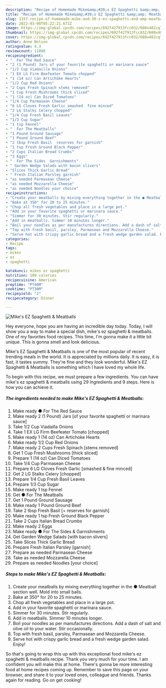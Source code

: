 ```yaml
---
description: "Recipe of Homemade Mike&amp;#39;s EZ Spaghetti &amp;amp; Meatballs"
title: "Recipe of Homemade Mike&amp;#39;s EZ Spaghetti &amp;amp; Meatballs"
slug: 1157-recipe-of-homemade-mike-and-39-s-ez-spaghetti-and-amp-meatballs
date: 2022-03-08T05:22:21.671Z
image: https://img-global.cpcdn.com/recipes/692f427913fcc032/680x482cq70/mikes-ez-spaghetti-meatballs-recipe-main-photo.jpg
thumbnail: https://img-global.cpcdn.com/recipes/692f427913fcc032/680x482cq70/mikes-ez-spaghetti-meatballs-recipe-main-photo.jpg
cover: https://img-global.cpcdn.com/recipes/692f427913fcc032/680x482cq70/mikes-ez-spaghetti-meatballs-recipe-main-photo.jpg
author: Anne Nelson
ratingvalue: 4.3
reviewcount: 11098
recipeingredient:
- "  For The Red Sauce"
- "2 (1 Pound) Jars of your favorite spaghetti or marinara sauce"
- "1/2 Cup Viadailla Onions"
- "1 EX LG Firm Beefeater Tomato chopped"
- "1 (14 oz) Can Artichoke Hearts"
- "1/2 Cup Red Onions"
- "2 Cups Fresh Spinach stems removed"
- "1 Cup Fresh Mushrooms thick sliced"
- "1 (14 oz) Can Diced Tomatoes"
- "1/4 Cup Parmasean Cheese"
- "6 LG Cloves Fresh Garlic smashed  fine minced"
- "2 LG Stalks Celery chopped"
- "1/4 Cup Fresh Basil Leaves"
- "1/3 Cup Sugar"
- "1 tsp Fennel"
- "  For The Meatballs"
- "1 Pound Ground Sausage"
- "1 Pound Ground Beef"
- "2 tbsp Fresh Basil  reserves for garnish"
- "1 tsp Fresh Ground Black Pepper"
- "2 Cups Italian Bread Crumbs"
- "2 Eggs"
- "  For The Sides  Garnishments"
- " Garden Wedge Salads with bacon slivers"
- "Slices Thick Garlic Bread"
- " Fresh Italian Parsley garnish"
- "as needed Parmasean Cheese"
- "as needed Mozzarella Cheese"
- "as needed Noodles your choice"
recipeinstructions:
- "Create your meatballs by mixing everything together in the ● Meatball section well. Mold into small balls."
- "Bake at 350° for 20 to 25 minutes."
- "Chop all fresh vegetables and place in a large pot."
- "Add in your favorite spaghetti or marinara sauce."
- "Simmer for 30 minutes. Stir regularly."
- "Add in meatballs. Simmer 10 minutes longer."
- "Boil your noodles as per manufactures directions. Add a dash of salt and olive oil to your water. Stir occasionally."
- "Top with fresh basil, parsley, Parmasean and Mozzarella Cheese."
- "Serve hot with crispy garlic bread and a fresh wedge garden salad. Enjoy!"
categories:
- Recipe
tags:
- mikes
- ez
- spaghetti

katakunci: mikes ez spaghetti 
nutrition: 189 calories
recipecuisine: American
preptime: "PT40M"
cooktime: "PT30M"
recipeyield: "2"
recipecategory: Dinner

---
```



![Mike&#39;s EZ Spaghetti &amp; Meatballs](https://img-global.cpcdn.com/recipes/692f427913fcc032/680x482cq70/mikes-ez-spaghetti-meatballs-recipe-main-photo.jpg)

Hey everyone, hope you are having an incredible day today. Today, I will show you a way to make a special dish, mike&#39;s ez spaghetti &amp; meatballs. One of my favorites food recipes. This time, I'm gonna make it a little bit unique. This is gonna smell and look delicious.

Mike&#39;s EZ Spaghetti &amp; Meatballs is one of the most popular of recent trending meals in the world. It is appreciated by millions daily. It is easy, it is fast, it tastes yummy. They're fine and they look wonderful. Mike&#39;s EZ Spaghetti &amp; Meatballs is something which I have loved my whole life.




To begin with this recipe, we must prepare a few ingredients. You can have mike&#39;s ez spaghetti &amp; meatballs using 29 ingredients and 9 steps. Here is how you can achieve it.

<!--inarticleads1-->

##### The ingredients needed to make Mike&#39;s EZ Spaghetti &amp; Meatballs:

1. Make ready  ● For The Red Sauce
1. Make ready 2 (1 Pound) Jars [of your favorite spaghetti or marinara sauce]
1. Take 1/2 Cup Viadailla Onions
1. Take 1 EX LG Firm Beefeater Tomato [chopped]
1. Make ready 1 (14 oz) Can Artichoke Hearts
1. Make ready 1/2 Cup Red Onions
1. Make ready 2 Cups Fresh Spinach [stems removed]
1. Get 1 Cup Fresh Mushrooms [thick sliced]
1. Prepare 1 (14 oz) Can Diced Tomatoes
1. Take 1/4 Cup Parmasean Cheese
1. Prepare 6 LG Cloves Fresh Garlic [smashed &amp; fine minced]
1. Get 2 LG Stalks Celery [chopped]
1. Prepare 1/4 Cup Fresh Basil Leaves
1. Prepare 1/3 Cup Sugar
1. Make ready 1 tsp Fennel
1. Get  ● For The Meatballs
1. Get 1 Pound Ground Sausage
1. Make ready 1 Pound Ground Beef
1. Take 2 tbsp Fresh Basil [+ reserves for garnish]
1. Make ready 1 tsp Fresh Ground Black Pepper
1. Take 2 Cups Italian Bread Crumbs
1. Make ready 2 Eggs
1. Make ready  ● For The Sides &amp; Garnishments
1. Get  Garden Wedge Salads [with bacon slivers]
1. Take Slices Thick Garlic Bread
1. Prepare  Fresh Italian Parsley [garnish]
1. Prepare as needed Parmasean Cheese
1. Take as needed Mozzarella Cheese
1. Prepare as needed Noodles [your choice]




<!--inarticleads2-->

##### Steps to make Mike&#39;s EZ Spaghetti &amp; Meatballs:

1. Create your meatballs by mixing everything together in the ● Meatball section well. Mold into small balls.
1. Bake at 350° for 20 to 25 minutes.
1. Chop all fresh vegetables and place in a large pot.
1. Add in your favorite spaghetti or marinara sauce.
1. Simmer for 30 minutes. Stir regularly.
1. Add in meatballs. Simmer 10 minutes longer.
1. Boil your noodles as per manufactures directions. Add a dash of salt and olive oil to your water. Stir occasionally.
1. Top with fresh basil, parsley, Parmasean and Mozzarella Cheese.
1. Serve hot with crispy garlic bread and a fresh wedge garden salad. Enjoy!




So that's going to wrap this up with this exceptional food mike&#39;s ez spaghetti &amp; meatballs recipe. Thank you very much for your time. I am confident you will make this at home. There's gonna be more interesting food at home recipes coming up. Remember to save this page on your browser, and share it to your loved ones, colleague and friends. Thanks again for reading. Go on get cooking!
